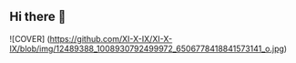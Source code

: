 ## Hi there 👋

![COVER]
(https://github.com/XI-X-IX/XI-X-IX/blob/img/12489388_1008930792499972_6506778418841573141_o.jpg)



<!--
**XI-X-IX/XI-X-IX** is a ✨ _special_ ✨ repository because its `README.md` (this file) appears on your GitHub profile.

Here are some ideas to get you started:

- 🔭 I’m currently working on ...
- 🌱 I’m currently learning ...
- 👯 I’m looking to collaborate on ...
- 🤔 I’m looking for help with ...
- 💬 Ask me about ...
- 📫 How to reach me: ...
- 😄 Pronouns: ...
- ⚡ Fun fact: ...
-->
